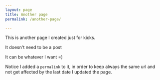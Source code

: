 ```yaml
---
layout: page
title: Another page
permalink: /another-page/

---
```


This is another page I created just for kicks.

It doesn't need to be a post

It can be whatever I want =)

Notice I added a `permalink` to it, in order to keep always the same url and not get affected by the last date I updated the page.
